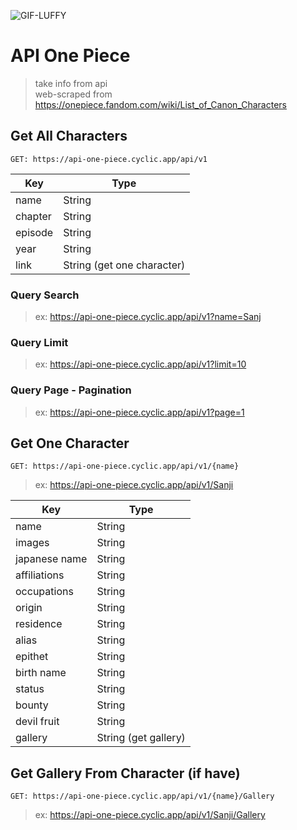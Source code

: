 ![GIF-LUFFY](https://i.pinimg.com/originals/50/c5/f1/50c5f1847013012ee0f25f67fdddb8d9.gif)  <br>

# API One Piece

> take info from api  <br>
> web-scraped from https://onepiece.fandom.com/wiki/List_of_Canon_Characters

## Get All Characters

```GET: https://api-one-piece.cyclic.app/api/v1```

| Key     | Type                       |
| ------- | -------------------------- |
| name    | String                     |
| chapter | String                     |
| episode | String                     |
| year    | String                     |
| link    | String (get one character) |

### Query Search

> ex: https://api-one-piece.cyclic.app/api/v1?name=Sanj

### Query Limit

> ex: https://api-one-piece.cyclic.app/api/v1?limit=10

### Query Page - Pagination

> ex: https://api-one-piece.cyclic.app/api/v1?page=1

## Get One Character

```GET: https://api-one-piece.cyclic.app/api/v1/{name}  ```<br>

> ex: https://api-one-piece.cyclic.app/api/v1/Sanji

| Key           | Type                 |
| ------------- | -------------------- |
| name          | String               |
| images        | String               |
| japanese name | String               |
| affiliations  | String               |
| occupations   | String               |
| origin        | String               |
| residence     | String               |
| alias         | String               |
| epithet       | String               |
| birth name    | String               |
| status        | String               |
| bounty        | String               |
| devil fruit   | String               |
| gallery       | String (get gallery) |

## Get Gallery From Character (if have)

```GET: https://api-one-piece.cyclic.app/api/v1/{name}/Gallery  ```<br>

> ex: https://api-one-piece.cyclic.app/api/v1/Sanji/Gallery

